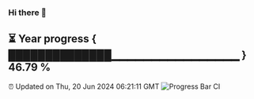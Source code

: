 ### Hi there 👋
⏳ Year progress { ██████████████▁▁▁▁▁▁▁▁▁▁▁▁▁▁▁▁ } 46.79 %
---
⏰ Updated on Thu, 20 Jun 2024 06:21:11 GMT
![Progress Bar CI](https://github.com/liununu/liununu/workflows/Progress%20Bar%20CI/badge.svg)
